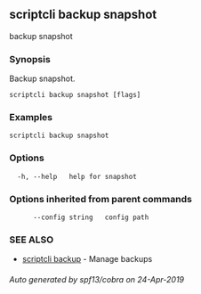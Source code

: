 ## scriptcli backup snapshot

backup snapshot

### Synopsis

Backup snapshot.

```
scriptcli backup snapshot [flags]
```

### Examples

```
scriptcli backup snapshot
```

### Options

```
  -h, --help   help for snapshot
```

### Options inherited from parent commands

```
      --config string   config path
```

### SEE ALSO

* [scriptcli backup](scriptcli_backup.md)	 - Manage backups

###### Auto generated by spf13/cobra on 24-Apr-2019
